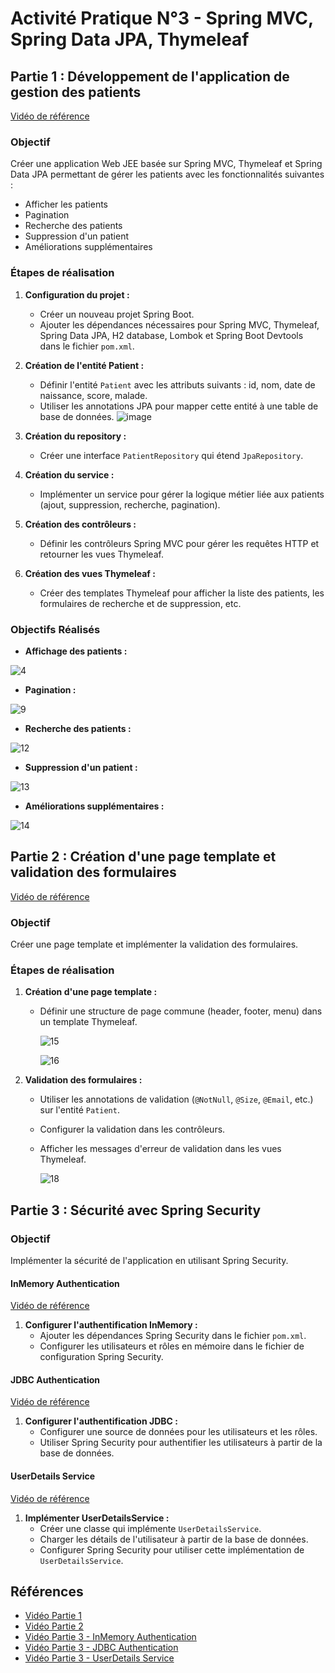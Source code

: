 # Activité Pratique N°3 - Spring MVC, Spring Data JPA, Thymeleaf

## Partie 1 : Développement de l'application de gestion des patients
[Vidéo de référence](https://www.youtube.com/watch?v=jDm-q-jEbiA)

### Objectif
Créer une application Web JEE basée sur Spring MVC, Thymeleaf et Spring Data JPA permettant de gérer les patients avec les fonctionnalités suivantes :
- Afficher les patients
- Pagination
- Recherche des patients
- Suppression d'un patient
- Améliorations supplémentaires

### Étapes de réalisation
1. **Configuration du projet :**
   - Créer un nouveau projet Spring Boot.
   - Ajouter les dépendances nécessaires pour Spring MVC, Thymeleaf, Spring Data JPA, H2 database, Lombok et Spring Boot Devtools dans le fichier `pom.xml`.


2. **Création de l'entité Patient :**
   - Définir l'entité `Patient` avec les attributs suivants : id, nom, date de naissance, score, malade.
   - Utiliser les annotations JPA pour mapper cette entité à une table de base de données.
     ![image](https://github.com/ducloser90/SD_Activite3/assets/167253342/54d4c5f3-5234-4258-ac9c-e52ae9b4e10d)


3. **Création du repository :**
   - Créer une interface `PatientRepository` qui étend `JpaRepository`.

4. **Création du service :**
   - Implémenter un service pour gérer la logique métier liée aux patients (ajout, suppression, recherche, pagination).

5. **Création des contrôleurs :**
   - Définir les contrôleurs Spring MVC pour gérer les requêtes HTTP et retourner les vues Thymeleaf.

6. **Création des vues Thymeleaf :**
   - Créer des templates Thymeleaf pour afficher la liste des patients, les formulaires de recherche et de suppression, etc.
  
### Objectifs Réalisés

- **Affichage des patients :**

![4](https://github.com/ducloser90/SD_Activite3/assets/167253342/acafcd50-9a65-4983-b5fd-a549eb003430)

- **Pagination :**

![9](https://github.com/ducloser90/SD_Activite3/assets/167253342/4e182b3d-54cd-4e6c-aac2-0599819a6f17)


- **Recherche des patients :**

![12](https://github.com/ducloser90/SD_Activite3/assets/167253342/c70bd73b-0316-475f-8f3f-c1ca7f4567e7)

- **Suppression d'un patient :**

![13](https://github.com/ducloser90/SD_Activite3/assets/167253342/ee3d2f72-012b-4b80-9685-e75a70f19384)


- **Améliorations supplémentaires :**

![14](https://github.com/ducloser90/SD_Activite3/assets/167253342/bcdbe1bd-e1ae-40af-9e91-3383a0196cde)



## Partie 2 : Création d'une page template et validation des formulaires
[Vidéo de référence](https://www.youtube.com/watch?v=eoBE745lDE0)

### Objectif
Créer une page template et implémenter la validation des formulaires.

### Étapes de réalisation
1. **Création d'une page template :**
   - Définir une structure de page commune (header, footer, menu) dans un template Thymeleaf.

     ![15](https://github.com/ducloser90/SD_Activite3/assets/167253342/9500b090-05a4-45c8-bfb3-38a6f6b95d0f)

     ![16](https://github.com/ducloser90/SD_Activite3/assets/167253342/a9c2e37c-bae7-4670-9163-25869b2ebb4d)


2. **Validation des formulaires :**
   - Utiliser les annotations de validation (`@NotNull`, `@Size`, `@Email`, etc.) sur l'entité `Patient`.
   - Configurer la validation dans les contrôleurs.
   - Afficher les messages d'erreur de validation dans les vues Thymeleaf.

     ![18](https://github.com/ducloser90/SD_Activite3/assets/167253342/b76bc491-76f6-427f-8e2f-69732c08343c)


## Partie 3 : Sécurité avec Spring Security
### Objectif
Implémenter la sécurité de l'application en utilisant Spring Security.

#### InMemory Authentication
[Vidéo de référence](https://www.youtube.com/watch?v=7VqpC8UD1zM)

1. **Configurer l'authentification InMemory :**
   - Ajouter les dépendances Spring Security dans le fichier `pom.xml`.
   - Configurer les utilisateurs et rôles en mémoire dans le fichier de configuration Spring Security.

#### JDBC Authentication
[Vidéo de référence](https://www.youtube.com/watch?v=Haz3wLiQ5-0)

1. **Configurer l'authentification JDBC :**
   - Configurer une source de données pour les utilisateurs et les rôles.
   - Utiliser Spring Security pour authentifier les utilisateurs à partir de la base de données.

#### UserDetails Service
[Vidéo de référence](https://www.youtube.com/watch?v=RTiS9ygyYs4)

1. **Implémenter UserDetailsService :**
   - Créer une classe qui implémente `UserDetailsService`.
   - Charger les détails de l'utilisateur à partir de la base de données.
   - Configurer Spring Security pour utiliser cette implémentation de `UserDetailsService`.

## Références
- [Vidéo Partie 1](https://www.youtube.com/watch?v=jDm-q-jEbiA)
- [Vidéo Partie 2](https://www.youtube.com/watch?v=eoBE745lDE0)
- [Vidéo Partie 3 - InMemory Authentication](https://www.youtube.com/watch?v=7VqpC8UD1zM)
- [Vidéo Partie 3 - JDBC Authentication](https://www.youtube.com/watch?v=Haz3wLiQ5-0)
- [Vidéo Partie 3 - UserDetails Service](https://www.youtube.com/watch?v=RTiS9ygyYs4)
